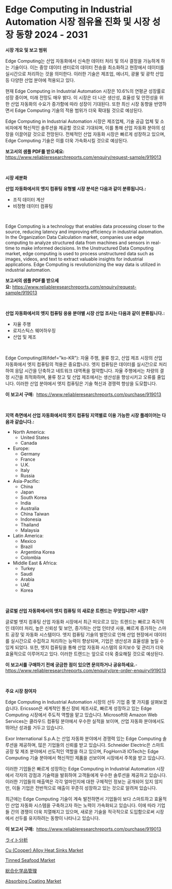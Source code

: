 <p><h1>Edge Computing in Industrial Automation 시장 점유율 진화 및 시장 성장 동향 2024 - 2031</h1></p><p><strong>시장 개요 및 보고 범위</strong></p>
<p><p>Edge Computing는 산업 자동화에서 신속한 데이터 처리 및 의사 결정을 가능하게 하는 기술이다. 이는 중앙 데이터 센터로의 데이터 전송을 최소화하고 현장에서 데이터를 실시간으로 처리하는 것을 의미한다. 이러한 기술은 제조업, 에너지, 광물 및 광학 산업 등 다양한 산업 분야에 적용되고 있다.</p><p>현재 Edge Computing in Industrial Automation 시장은 10.6%의 연평균 성장률로 성장 중이며, 미래 전망도 매우 밝다. 이 시장은 더 나은 생산성, 효율성 및 안전성을 위한 산업 자동화의 수요가 증가함에 따라 성장이 기대된다. 또한 최신 시장 동향을 반영하면서 Edge Computing 기술의 적용 범위가 더욱 확대될 것으로 예상된다.</p><p>Edge Computing in Industrial Automation 시장은 제조업체, 기술 공급 업체 및 소비자에게 혁신적인 솔루션을 제공할 것으로 기대되며, 이를 통해 산업 자동화 분야의 성장을 이끌어갈 것으로 전망된다. 전체적인 산업 자동화 시장은 빠르게 성장하고 있으며, Edge Computing 기술은 이를 더욱 가속화시킬 것으로 예상된다.</p></p>
<p><strong>보고서의 샘플 PDF를 받으세요:</strong> <a href="https://www.reliableresearchreports.com/enquiry/request-sample/919013">https://www.reliableresearchreports.com/enquiry/request-sample/919013</a></p>
<p>&nbsp;</p>
<p><strong>시장 세분화</strong></p>
<p><strong>산업 자동화에서의 엣지 컴퓨팅 유형별 시장 분석은 다음과 같이 분류됩니다.:</strong></p>
<p><ul><li>조직 데이터 계산</li><li>비정형 데이터 컴퓨팅</li></ul></p>
<p>&nbsp;</p>
<p><p>Edge Computing is a technology that enables data processing closer to the source, reducing latency and improving efficiency in industrial automation. In the Organization Data Calculation market, companies use edge computing to analyze structured data from machines and sensors in real-time to make informed decisions. In the Unstructured Data Computing market, edge computing is used to process unstructured data such as images, videos, and text to extract valuable insights for industrial applications. Edge Computing is revolutionizing the way data is utilized in industrial automation.</p></p>
<p><strong>보고서의 샘플 PDF를 받으세요:</strong>&nbsp;<a href="https://www.reliableresearchreports.com/enquiry/request-sample/919013">https://www.reliableresearchreports.com/enquiry/request-sample/919013</a></p>
<p>&nbsp;</p>
<p><strong> 산업 자동화에서의 엣지 컴퓨팅 응용 분야별 시장 산업 조사는 다음과 같이 분류됩니다.:</strong></p>
<p><ul><li>자율 주행</li><li>로지스틱스 웨어하우징</li><li>산업 및 제조</li></ul></p>
<p>&nbsp;</p>
<p><p>Edge Computing(펴ifdef="ko-KR"): 자율 주행, 물류 창고, 산업 제조 시장의 산업 자동화에서 엣지 컴퓨팅의 적용은 중요합니다. 엣지 컴퓨팅은 데이터를 실시간으로 처리하여 응답 시간을 단축하고 네트워크 대역폭을 절약합니다. 자율 주행에서는 차량의 결정 시간을 최적화하며, 물류 창고 및 산업 제조에서는 생산성을 향상시키고 오류를 줄입니다. 이러한 산업 분야에서 엣지 컴퓨팅은 기술 혁신과 경쟁력 향상을 도모합니다.</p></p>
<p><strong>이 보고서 구매:</strong>&nbsp; <a href="https://www.reliableresearchreports.com/purchase/919013">https://www.reliableresearchreports.com/purchase/919013</a></p>
<p>&nbsp;</p>
<p><strong>지역 측면에서 산업 자동화에서의 엣지 컴퓨팅 지역별로 이용 가능한 시장 플레이어는 다음과 같습니다.:</strong></p>
<p><ul>
    <li>
        North America:
        <ul>
            <li>United States</li>
            <li>Canada</li>
        </ul>
    </li>
    <li>
        Europe:
        <ul>
            <li>Germany</li>
            <li>France</li>
            <li>U.K.</li>
            <li>Italy</li>
            <li>Russia</li>
        </ul>
    </li>
    <li>
        Asia-Pacific:
        <ul>
            <li>China</li>
            <li>Japan</li>
            <li>South Korea</li>
            <li>India</li>
            <li>Australia</li>
            <li>China Taiwan</li>
            <li>Indonesia</li>
            <li>Thailand</li>
            <li>Malaysia</li>
        </ul>
    </li>
    <li>
        Latin America:
        <ul>
            <li>Mexico</li>
            <li>Brazil</li>
            <li>Argentina Korea</li>
            <li>Colombia</li>
        </ul>
    </li>
    <li>
        Middle East & Africa:
        <ul>
            <li>Turkey</li>
            <li>Saudi</li>
            <li>Arabia</li>
            <li>UAE</li>
            <li>Korea</li>
        </ul>
    </li>
    </ul></p>
<p>&nbsp;</p>
<p><strong>글로벌 산업 자동화에서의 엣지 컴퓨팅 의 새로운 트렌드는 무엇입니까? 시장?</strong></p>
<p><p>글로벌 엣지 컴퓨팅 산업 자동화 시장에서 최근 떠오르고 있는 트렌드는 빠르고 즉각적인 데이터 처리, 높은 신뢰성 및 보안, 증가하는 산업 인터넷 사용, 빠르게 증가하는 스마트 공장 및 자동화 시스템이다. 엣지 컴퓨팅 기술의 발전으로 인해 산업 현장에서 데이터를 실시간으로 수집하고 처리하는 능력이 향상되며, 기업은 생산성과 효율성을 높일 수 있게 되었다. 또한, 엣지 컴퓨팅을 통해 산업 자동화 시스템의 유지보수 및 관리가 더욱 효율적으로 이루어지고 있다. 이러한 트렌드는 앞으로 더욱 중요해질 것으로 예상된다.</p></p>
<p><strong>이 보고서를 구매하기 전에 궁금한 점이 있으면 문의하거나 공유하세요.</strong>- <a href="https://www.reliableresearchreports.com/enquiry/pre-order-enquiry/919013">https://www.reliableresearchreports.com/enquiry/pre-order-enquiry/919013</a></p>
<p>&nbsp;</p>
<p><strong>주요 시장 참여자</strong></p>
<p><p>Edge Computing in Industrial Automation 시장의 선두 기업 중 몇 가지를 살펴보겠습니다. Ericsson은 세계적인 통신 장비 제조사로, 빠르게 성장하고 있는 Edge Computing 시장에서 주도적 역할을 맡고 있습니다. Microsoft와 Amazon Web Services는 클라우드 컴퓨팅 분야에서 우수한 실적을 보이며, 산업 자동화 분야에서도 뛰어난 성과를 거두고 있습니다.</p><p>Exor International S.p.A.는 산업 자동화 분야에서 경쟁력 있는 Edge Computing 솔루션을 제공하며, 많은 기업들의 신뢰를 받고 있습니다. Schneider Electric은 스마트 공장 및 제조 분야에서 선도적인 역할을 하고 있으며, FogHorn과 IOTech는 Edge Computing 기술 분야에서 혁신적인 제품을 선보이며 시장에서 주목을 받고 있습니다.</p><p>이러한 기업들은 빠르게 성장하는 Edge Computing in Industrial Automation 시장에서 각자의 강점과 기술력을 발휘하여 고객들에게 우수한 솔루션을 제공하고 있습니다. 이러한 기업들의 매출액은 각각 얼마인지에 대한 구체적인 정보는 공개되어 있지 않지만, 이들 기업은 전반적으로 매출이 꾸준히 성장하고 있는 것으로 알려져 있습니다.</p><p>최근에는 Edge Computing 기술이 계속 발전하면서 기업들이 보다 스마트하고 효율적인 산업 자동화 시스템을 구축하고자 하는 노력이 가속화되고 있습니다. 이에 따라 기업들 간의 경쟁이 더욱 치열해지고 있으며, 새로운 기술을 적극적으로 도입함으로써 시장에서 선두를 유지하려는 동향이 나타나고 있습니다.</p></p>
<p><strong>이 보고서 구매:</strong>&nbsp;&nbsp;<a href="https://www.reliableresearchreports.com/purchase/919013">https://www.reliableresearchreports.com/purchase/919013</a></p>
<p><p><a href="https://github.com/mohamedbakry57/Market-Research-Report-List-2/blob/main/8895692182733.md">ライト分析</a></p><p><a href="https://github.com/Paul14Anderson63/Market-Research-Report-List-3/blob/main/cu-cooper-alloy-heat-sinks-market.md">Cu (Cooper) Alloy Heat Sinks Market</a></p><p><a href="https://issuu.com/reportprime-2/docs/tinned-seafood-market-size-2030.pptx">Tinned Seafood Market</a></p><p><a href="https://github.com/lababdou/Market-Research-Report-List-2/blob/main/8450305182734.md">総合化学品管理</a></p><p><a href="https://issuu.com/reportprime-2/docs/absorbing-coating-market-size-2030.pptx">Absorbing Coating Market</a></p></p>
